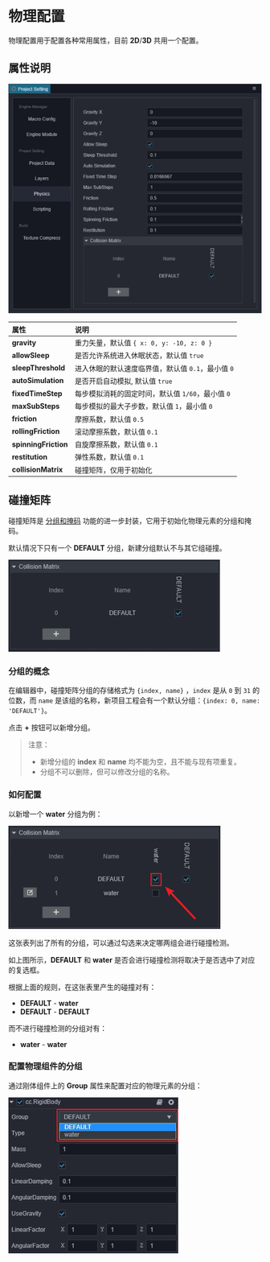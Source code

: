 # 物理配置

物理配置用于配置各种常用属性，目前 **2D**/**3D** 共用一个配置。

## 属性说明

![Physics](./img/physics-config-index.png)

| 属性 | 说明 |
| :--- | :--- |
| **gravity** | 重力矢量，默认值 `{ x: 0, y: -10, z: 0 }` |
| **allowSleep** | 是否允许系统进入休眠状态，默认值 `true` |
| **sleepThreshold** | 进入休眠的默认速度临界值，默认值 `0.1`，最小值 `0` |
| **autoSimulation** | 是否开启自动模拟, 默认值 `true` |
| **fixedTimeStep** | 每步模拟消耗的固定时间，默认值 `1/60`，最小值 `0` |
| **maxSubSteps** | 每步模拟的最大子步数，默认值 `1`，最小值 `0` |
| **friction** | 摩擦系数，默认值 `0.5` |
| **rollingFriction** | 滚动摩擦系数，默认值 `0.1` |
| **spinningFriction** | 自旋摩擦系数，默认值 `0.1` |
| **restitution** | 弹性系数，默认值 `0.1` |
| **collisionMatrix** | 碰撞矩阵，仅用于初始化 |
<!-- - `useNodeChains` 是否使用节点链组合刚体，默认值 *true* -->

## 碰撞矩阵

碰撞矩阵是 [分组和掩码](physics-group-mask.md) 功能的进一步封装，它用于初始化物理元素的分组和掩码。

默认情况下只有一个 **DEFAULT** 分组，新建分组默认不与其它组碰撞。

![Physics-collision](./img/physics-collision.png)

### 分组的概念

在编辑器中，碰撞矩阵分组的存储格式为 `{index, name}` ，`index` 是从 `0` 到 `31` 的位数，而 `name` 是该组的名称，新项目工程会有一个默认分组：`{index: 0, name: 'DEFAULT'}`。

点击 **+** 按钮可以新增分组。

> 注意：
> - 新增分组的 **index** 和 **name** 均不能为空，且不能与现有项重复。
> - 分组不可以删除，但可以修改分组的名称。

### 如何配置

以新增一个 **water** 分组为例：

![Physics-collision-demo](img/physics-collision-demo.png)

这张表列出了所有的分组，可以通过勾选来决定哪两组会进行碰撞检测。

如上图所示，**DEFAULT** 和 **water** 是否会进行碰撞检测将取决于是否选中了对应的复选框。

根据上面的规则，在这张表里产生的碰撞对有：

- **DEFAULT** - **water**
- **DEFAULT** - **DEFAULT**

而不进行碰撞检测的分组对有：

- **water** - **water**

### 配置物理组件的分组

通过刚体组件上的 **Group** 属性来配置对应的物理元素的分组：

![rigidbody-group](img/rigidbody-group.jpg)
